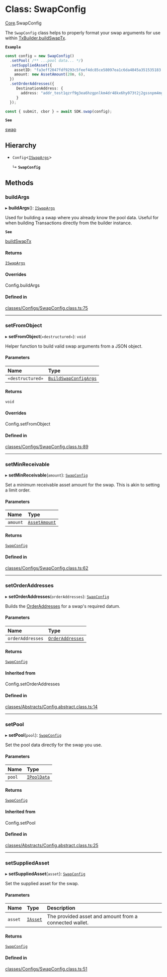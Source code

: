 # Class: SwapConfig

[Core](../modules/Core.md).SwapConfig

The `SwapConfig` class helps to properly format your swap arguments for use within [TxBuilder.buildSwapTx](Core.TxBuilder.md#buildswaptx).

**`Example`**

```ts
const config = new SwapConfig()
  .setPool( /** ...pool data... */)
  .setSuppliedAsset({
    assetID: "fa3eff2047fdf9293c5feef4dc85ce58097ea1c6da4845a351535183.74494e4459",
    amount: new AssetAmount(20n, 6),
  })
  .setOrderAddresses({
     DestinationAddress: {
       address: "addr_test1qzrf9g3ea6hzgpnlkm4dr48kx6hy073t2j2gssnpm4mgcnqdxw2hcpavmh0vexyzg476ytc9urgcnalujkcewtnd2yzsfd9r32"
     }
  });

const { submit, cbor } = await SDK.swap(config);
```

**`See`**

[swap](Core.SundaeSDK.md#swap)

## Hierarchy

- `Config`<[`ISwapArgs`](../interfaces/Core.ISwapArgs.md)\>

  ↳ **`SwapConfig`**

## Methods

### buildArgs

▸ **buildArgs**(): [`ISwapArgs`](../interfaces/Core.ISwapArgs.md)

Used for building a swap where you already know the pool data.
Useful for when building Transactions directly from the builder instance.

**`See`**

[buildSwapTx](Core.TxBuilder.md#buildswaptx)

#### Returns

[`ISwapArgs`](../interfaces/Core.ISwapArgs.md)

#### Overrides

Config.buildArgs

#### Defined in

[classes/Configs/SwapConfig.class.ts:75](https://github.com/SundaeSwap-finance/sundae-sdk/blob/main/packages/core/src/classes/Configs/SwapConfig.class.ts#L75)

___

### setFromObject

▸ **setFromObject**(`«destructured»`): `void`

Helper function to build valid swap arguments from a JSON object.

#### Parameters

| Name | Type |
| :------ | :------ |
| `«destructured»` | [`BuildSwapConfigArgs`](../interfaces/Core.BuildSwapConfigArgs.md) |

#### Returns

`void`

#### Overrides

Config.setFromObject

#### Defined in

[classes/Configs/SwapConfig.class.ts:89](https://github.com/SundaeSwap-finance/sundae-sdk/blob/main/packages/core/src/classes/Configs/SwapConfig.class.ts#L89)

___

### setMinReceivable

▸ **setMinReceivable**(`amount`): [`SwapConfig`](Core.SwapConfig.md)

Set a minimum receivable asset amount for the swap. This is akin to setting a limit order.

#### Parameters

| Name | Type |
| :------ | :------ |
| `amount` | [`AssetAmount`](Core.AssetAmount.md) |

#### Returns

[`SwapConfig`](Core.SwapConfig.md)

#### Defined in

[classes/Configs/SwapConfig.class.ts:62](https://github.com/SundaeSwap-finance/sundae-sdk/blob/main/packages/core/src/classes/Configs/SwapConfig.class.ts#L62)

___

### setOrderAddresses

▸ **setOrderAddresses**(`orderAddresses`): [`SwapConfig`](Core.SwapConfig.md)

Builds the [OrderAddresses](../modules/Core.md#orderaddresses) for a swap's required datum.

#### Parameters

| Name | Type |
| :------ | :------ |
| `orderAddresses` | [`OrderAddresses`](../modules/Core.md#orderaddresses) |

#### Returns

[`SwapConfig`](Core.SwapConfig.md)

#### Inherited from

Config.setOrderAddresses

#### Defined in

[classes/Abstracts/Config.abstract.class.ts:14](https://github.com/SundaeSwap-finance/sundae-sdk/blob/main/packages/core/src/classes/Abstracts/Config.abstract.class.ts#L14)

___

### setPool

▸ **setPool**(`pool`): [`SwapConfig`](Core.SwapConfig.md)

Set the pool data directly for the swap you use.

#### Parameters

| Name | Type |
| :------ | :------ |
| `pool` | [`IPoolData`](../interfaces/Core.IPoolData.md) |

#### Returns

[`SwapConfig`](Core.SwapConfig.md)

#### Inherited from

Config.setPool

#### Defined in

[classes/Abstracts/Config.abstract.class.ts:25](https://github.com/SundaeSwap-finance/sundae-sdk/blob/main/packages/core/src/classes/Abstracts/Config.abstract.class.ts#L25)

___

### setSuppliedAsset

▸ **setSuppliedAsset**(`asset`): [`SwapConfig`](Core.SwapConfig.md)

Set the supplied asset for the swap.

#### Parameters

| Name | Type | Description |
| :------ | :------ | :------ |
| `asset` | [`IAsset`](../interfaces/Core.IAsset.md) | The provided asset and amount from a connected wallet. |

#### Returns

[`SwapConfig`](Core.SwapConfig.md)

#### Defined in

[classes/Configs/SwapConfig.class.ts:51](https://github.com/SundaeSwap-finance/sundae-sdk/blob/main/packages/core/src/classes/Configs/SwapConfig.class.ts#L51)

